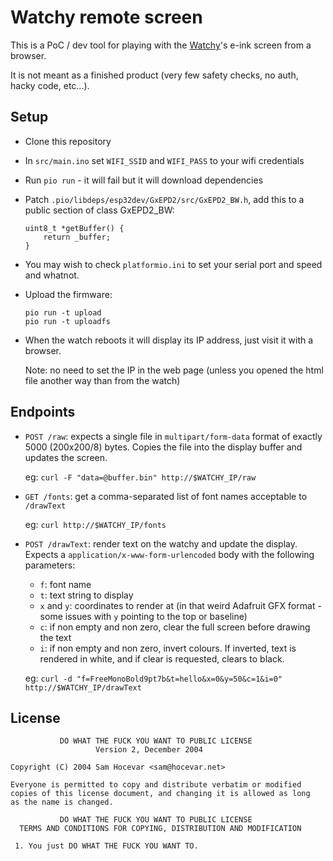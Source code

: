 # Watchy remote screen

This is a PoC / dev tool for playing with the [Watchy](https://watchy.sqfmi.com/)'s e-ink screen from a browser.

It is not meant as a finished product (very few safety checks, no auth, hacky code, etc...).

## Setup

- Clone this repository
- In `src/main.ino` set `WIFI_SSID` and `WIFI_PASS` to your wifi credentials
- Run `pio run` - it will fail but it will download dependencies
- Patch `.pio/libdeps/esp32dev/GxEPD2/src/GxEPD2_BW.h`, add this to a public section of class GxEPD2_BW:

      uint8_t *getBuffer() {
          return _buffer;
      }

- You may wish to check `platformio.ini` to set your serial port and speed and whatnot.
- Upload the firmware:

      pio run -t upload
      pio run -t uploadfs

- When the watch reboots it will display its IP address, just visit it with a browser.

  Note: no need to set the IP in the web page (unless you opened the html file another way than from the watch)

## Endpoints

- `POST /raw`: expects a single file in `multipart/form-data` format of exactly 5000 (200x200/8) bytes. Copies the file into the display buffer and updates the screen.

    eg:
      `curl -F "data=@buffer.bin" http://$WATCHY_IP/raw`

- `GET /fonts`: get a comma-separated list of font names acceptable to `/drawText`

    eg:
      `curl http://$WATCHY_IP/fonts`

- `POST /drawText`: render text on the watchy and update the display. Expects a `application/x-www-form-urlencoded` body with the following parameters:
    - `f`: font name
    - `t`: text string to display
    - `x` and `y`: coordinates to render at (in that weird Adafruit GFX format - some issues with `y` pointing to the top or baseline)
    - `c`: if non empty and non zero, clear the full screen before drawing the text
    - `i`: if non empty and non zero, invert colours. If inverted, text is rendered in white, and if clear is requested, clears to black.

    eg:
      `curl -d "f=FreeMonoBold9pt7b&t=hello&x=0&y=50&c=1&i=0" http://$WATCHY_IP/drawText`

## License

               DO WHAT THE FUCK YOU WANT TO PUBLIC LICENSE
                       Version 2, December 2004
     
    Copyright (C) 2004 Sam Hocevar <sam@hocevar.net>

    Everyone is permitted to copy and distribute verbatim or modified
    copies of this license document, and changing it is allowed as long
    as the name is changed.
     
               DO WHAT THE FUCK YOU WANT TO PUBLIC LICENSE
      TERMS AND CONDITIONS FOR COPYING, DISTRIBUTION AND MODIFICATION

     1. You just DO WHAT THE FUCK YOU WANT TO.
